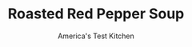 ---
layout: ../../layouts/MarkdownPostLayout.astro
title: Roasted Red Pepper Soup
author: America's Test Kitchen
pubDate: 2023-03-15
description: "Soups dont have to be reserved for an all-day cooking spree. Jarred roasted red peppers create a rich soup that requires almost no work."
image_url: https://res.cloudinary.com/hksqkdlah/image/upload/ar_1:1,c_fill,dpr_2.0,f_auto,fl_lossy.progressive.strip_profile,g_faces:auto,q_auto:low,w_344/4093_sfs-roastedpepper-soup-cc
tags: ["Main Courses","Vegetables","Soups","30-Minute Suppers"]
calories: 1273
protein: 5
carbohydrates: 14
fats: 
fiber: 1
ingredients: ["2 tablespoons, unsalted butter","4 medium cloves, garlic, slivered","1 , medium red onion, chopped",", Table salt","1/4 cup, all-purpose flour","3 cups, jarred roasted red bell peppers, drained and rinsed","1/2 teaspoon, hot red pepper flakes","5 sprigs, fresh thyme","3 1/2 cups, low-sodium chicken broth","1 cup, water","3/4 cup, heavy cream",", Ground black pepper"]
serves: 6
time: ""
instructions: ["Heat butter in Dutch oven over medium-high heat until just melted. Add garlic and cook, stirring frequently, until lightly browned, 1 to 1 1/2 minutes. Add onion and 1/2 teaspoon salt and cook until beginning to brown, 4 to 5 minutes. Add flour and stir constantly until flour is lightly toasted, about 45 seconds. Add red peppers, pepper flakes, thyme sprigs, broth, and water and bring to boil. Reduce heat, partially cover, and simmer until peppers are soft, about 20 minutes.","Remove and discard thyme sprigs. Working in batches, puree soup in blender until smooth and creamy. Return soup to clean pot over low heat, stir in cream, and adjust the seasonings with salt and pepper. Serve soup when hot."]
nutrition: ["325 mg Potassium","91 mg Phosphorus","56 mg Calcium","1 mg Iron","19 mg Magnesium","722 mg Sodium","15 g Fat","2 mg Niacin (B3)","4 g Monounsaturated","121 mg Vitamin C","50 mg Cholesterol","9 g Saturated","1 g Fiber","8 µg Folic acid","18 µg Folate (food)","4 g Sugars","6 µg Vitamin K","273 g Water","14 g Carbs","32 µg Folate equivalent (total)","5 g Protein","1 mg Vitamin E","260 µg Vitamin A","212 kcal Energy","1273 calories"]
notes: "Jarred roasted red peppers create a rich soup that requires almost no work. Garnish with croutons. Serve as a first course."
---